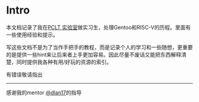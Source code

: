 # Intro

本文档记录了我在[PCLT 实验室](https://github.com/lazyparser/weloveinterns)做实习生，处理Gentoo和RISC-V的历程。里面有一些使用经验和提示。

写这些文档不是为了当作手把手的教程，而是记录个人的学习和一些随想，更重要的是提供一些hint来让后来者上手更加容易。因此尽量不废话又能把东西解释清楚，同时提供我各种有用/好玩的资源的索引。

有错误敬请指出
_____
感谢我的mentor [@dlan17](https://github.com/dlan17)的指导

